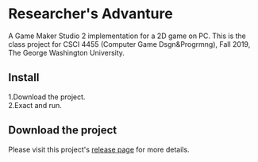 # Researcher's Advanture
A Game Maker Studio 2 implementation for a 2D game on PC.
This is the class project for CSCI 4455 (Computer Game Dsgn&Progrmng), Fall 2019, The George Washington University.

## Install
1.Download the project.<br>
2.Exact and run.

## Download the project
Please visit this project's [release page](https://github.com/ChrysalisL/Researcher-s-Advanture/releases) for more details.<br>
